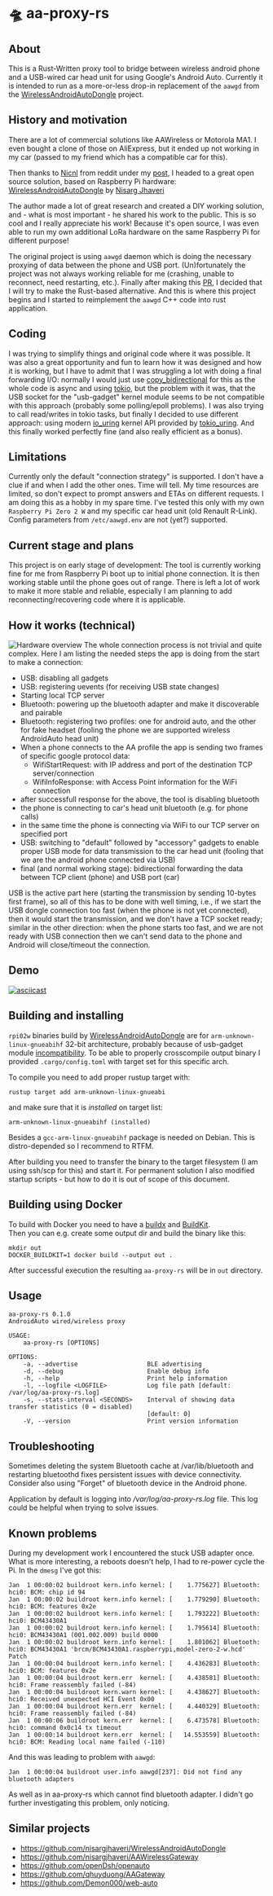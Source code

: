 # 🛸 aa-proxy-rs

## About
This is a Rust-Written proxy tool to bridge between wireless android phone and a USB-wired car head unit for using Google's Android Auto.
Currently it is intended to run as a more-or-less drop-in replacement of the `aawgd` from the [WirelessAndroidAutoDongle](https://github.com/nisargjhaveri/WirelessAndroidAutoDongle) project.

## History and motivation
There are a lot of commercial solutions like AAWireless or Motorola MA1. I even bought a clone of those on AliExpress, but it ended up not working in my car (passed to my friend which has a compatible car for this).

Then thanks to [Nicnl](https://www.reddit.com/user/Nicnl/) from reddit under my [post](https://www.reddit.com/r/RenaultZoe/comments/1c5eg2g/working_wireless_aa_for_rlink1_based_zoe/),
I headed to a great open source solution, based on Raspberry Pi hardware:<br>
[WirelessAndroidAutoDongle](https://github.com/nisargjhaveri/WirelessAndroidAutoDongle) by [Nisarg Jhaveri](https://github.com/nisargjhaveri)

The author made a lot of great research and created a DIY working solution, and - what is most important - he shared his work to the public.
This is so cool and I really appreciate his work!
Because it's open source, I was even able to run my own additional LoRa hardware on the same Raspberry Pi for different purpose!

The original project is using `aawgd` daemon which is doing the necessary proxying of data between the phone and USB port.
(Un)fortunately the project was not always working reliable for me (crashing, unable to reconnect, need restarting, etc.).
Finally after making this [PR](https://github.com/nisargjhaveri/WirelessAndroidAutoDongle/pull/196), I decided that I will try to make the Rust-based alternative.
And this is where this project begins and I started to reimplement the `aawgd` C++ code into rust application.

## Coding
I was trying to simplify things and original code where it was possible.
It was also a great opportunity and fun to learn how it was designed and how it is working, but I have to admit that I was struggling a lot with doing a final forwarding I/O:
normally I would just use [copy_bidirectional](https://docs.rs/tokio/latest/tokio/io/fn.copy_bidirectional.html) for this as the whole code is async and using [tokio](https://tokio.rs/), but
the problem with it was, that the USB socket for the "usb-gadget" kernel module seems to be not compatible with this approach (probably some polling/epoll problems).
I was also trying to call read/writes in tokio tasks, but finally I decided to use different approach: using modern [io_uring](https://kernel.dk/io_uring.pdf) kernel API provided by [tokio_uring](https://github.com/tokio-rs/tokio-uring).
And this finally worked perfectly fine (and also really efficient as a bonus).

## Limitations
Currently only the default "connection strategy" is supported. I don't have a clue if and when I add the other ones. Time will tell.
My time resources are limited, so don't expect to prompt answers and ETAs on different requests. I am doing this as a hobby in my spare time.
I've tested this only with my own `Raspberry Pi Zero 2 W` and my specific car head unit (old Renault R-Link).
Config parameters from `/etc/aawgd.env` are not (yet?) supported.

## Current stage and plans
This project is on early stage of development:
The tool is currently working fine for me from Raspberry Pi boot up to initial phone connection. It is then working stable until the phone goes out of range.
There is left a lot of work to make it more stable and reliable, especially I am planning to add reconnecting/recovering code where it is applicable.

## How it works (technical)
![Hardware overview](images/aa-proxy-rs.webp)
The whole connection process is not trivial and quite complex. Here I am listing the needed steps the app is doing from the start to make a connection:
- USB: disabling all gadgets
- USB: registering uevents (for receiving USB state changes)
- Starting local TCP server
- Bluetooth: powering up the bluetooth adapter and make it discoverable and pairable
- Bluetooth: registering two profiles: one for android auto, and the other for fake headset (fooling the phone we are supported wireless AndroidAuto head unit)
- When a phone connects to the AA profile the app is sending two frames of specific google protocol data:
  - WifiStartRequest: with IP address and port of the destination TCP server/connection
  - WifiInfoResponse: with Access Point information for the WiFi connection
- after successfull response for the above, the tool is disabling bluetooth
- the phone is connecting to car's head unit bluetooth (e.g. for phone calls)
- in the same time the phone is connecting via WiFi to our TCP server on specified port
- USB: switching to "default" followed by "accessory" gadgets to enable proper USB mode for data transmission to the car head unit (fooling that we are the android phone connected via USB)
- final (and normal working stage): bidirectional forwarding the data between TCP client (phone) and USB port (car)

USB is the active part here (starting the transmission by sending 10-bytes first frame), so all of this has to be done with well timing, i.e., if we start the USB dongle connection too fast
(when the phone is not yet connected), then it would start the transmission, and we don't have a TCP socket ready; similar in the other direction: when the phone starts too fast, and we are
not ready with USB connection then we can't send data to the phone and Android will close/timeout the connection.

## Demo
[![asciicast](https://asciinema.org/a/686949.svg)](https://asciinema.org/a/686949)

## Building and installing
`rpi02w` binaries build by [WirelessAndroidAutoDongle](https://github.com/nisargjhaveri/WirelessAndroidAutoDongle) are for `arm-unknown-linux-gnueabihf` 32-bit architecture, probably
because of usb-gadget module [incompatibility](https://github.com/nisargjhaveri/WirelessAndroidAutoDongle/pull/129).
To be able to properly crosscompile output binary I provided `.cargo/config.toml` with target set for this specific arch.

To compile you need to add proper rustup target with:
```
rustup target add arm-unknown-linux-gnueabi
```
and make sure that it is _installed_ on target list:
```
arm-unknown-linux-gnueabihf (installed)
```
Besides a `gcc-arm-linux-gnueabihf` package is needed on Debian. This is distro-depended so I recommend to RTFM.

After building you need to transfer the binary to the target filesystem (I am using ssh/scp for this) and start it.
For permanent solution I also modified startup scripts - but how to do it is out of scope of this document.

## Building using Docker
To build with Docker you need to have a [buildx](https://github.com/docker/buildx) and [BuildKit](https://github.com/moby/buildkit).<br>
Then you can e.g. create some output dir and build the binary like this:
```
mkdir out
DOCKER_BUILDKIT=1 docker build --output out .
```
After successful execution the resulting `aa-proxy-rs` will be in `out` directory.

## Usage
```
aa-proxy-rs 0.1.0
AndroidAuto wired/wireless proxy

USAGE:
    aa-proxy-rs [OPTIONS]

OPTIONS:
    -a, --advertise                   BLE advertising
    -d, --debug                       Enable debug info
    -h, --help                        Print help information
    -l, --logfile <LOGFILE>           Log file path [default: /var/log/aa-proxy-rs.log]
    -s, --stats-interval <SECONDS>    Interval of showing data transfer statistics (0 = disabled)
                                      [default: 0]
    -V, --version                     Print version information
```

## Troubleshooting
Sometimes deleting the system Bluetooth cache at /var/lib/bluetooth and restarting bluetoothd fixes persistent issues with device connectivity.
Consider also using "Forget" of bluetooth device in the Android phone.

Application by default is logging into _/var/log/aa-proxy-rs.log_ file. This log could be helpful when trying to solve issues.

## Known problems
During my development work I encountered the stuck USB adapter once. What is more interesting, a reboots doesn't help, I had to re-power cycle the Pi.
In the `dmesg` I've got this:
```
Jan  1 00:00:02 buildroot kern.info kernel: [    1.775627] Bluetooth: hci0: BCM: chip id 94
Jan  1 00:00:02 buildroot kern.info kernel: [    1.779290] Bluetooth: hci0: BCM: features 0x2e
Jan  1 00:00:02 buildroot kern.info kernel: [    1.793222] Bluetooth: hci0: BCM43430A1
Jan  1 00:00:02 buildroot kern.info kernel: [    1.795614] Bluetooth: hci0: BCM43430A1 (001.002.009) build 0000
Jan  1 00:00:02 buildroot kern.info kernel: [    1.801062] Bluetooth: hci0: BCM43430A1 'brcm/BCM43430A1.raspberrypi,model-zero-2-w.hcd' Patch
Jan  1 00:00:04 buildroot kern.info kernel: [    4.436283] Bluetooth: hci0: BCM: features 0x2e
Jan  1 00:00:04 buildroot kern.err  kernel: [    4.438581] Bluetooth: hci0: Frame reassembly failed (-84)
Jan  1 00:00:04 buildroot kern.warn kernel: [    4.438627] Bluetooth: hci0: Received unexpected HCI Event 0x00
Jan  1 00:00:04 buildroot kern.err  kernel: [    4.440329] Bluetooth: hci0: Frame reassembly failed (-84)
Jan  1 00:00:06 buildroot kern.err  kernel: [    6.473578] Bluetooth: hci0: command 0x0c14 tx timeout
Jan  1 00:00:14 buildroot kern.err  kernel: [   14.553559] Bluetooth: hci0: BCM: Reading local name failed (-110)
```
And this was leading to problem with `aawgd`:
```
Jan  1 00:00:04 buildroot user.info aawgd[237]: Did not find any bluetooth adapters
```
As well as in aa-proxy-rs which cannot find bluetooth adapter.
I didn't go further investigating this problem, only noticing.

## Similar projects
- https://github.com/nisargjhaveri/WirelessAndroidAutoDongle
- https://github.com/nisargjhaveri/AAWirelessGateway
- https://github.com/openDsh/openauto
- https://github.com/qhuyduong/AAGateway
- https://github.com/Demon000/web-auto
